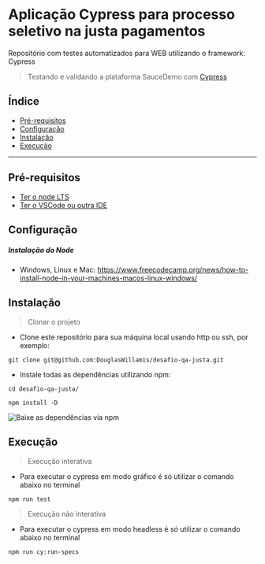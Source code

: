 # Aplicação Cypress para processo seletivo na justa pagamentos

Repositório com testes automatizados para WEB utilizando o framework: Cypress

> Testando e validando a plataforma SauceDemo com
[Cypress](https://www.cypress.io/)

## Índice

- [Pré-requisitos](#pre-requisitos)
- [Configuração](#configuracao)
- [Instalação](#instalacao)
- [Execução](#execucao)


---

## <a id="pre-requisitos"></a>Pré-requisitos

- [Ter o node LTS](https://nodejs.org/en/download/)
- [Ter o VSCode ou outra IDE](https://code.visualstudio.com/download)

## <a id="configuracao"></a>Configuração

##### Instalação do Node
- Windows, Linux e Mac: https://www.freecodecamp.org/news/how-to-install-node-in-your-machines-macos-linux-windows/

## <a id="instalacao"></a>Instalação

> Clonar o projeto

- Clone este repositório para sua máquina local usando http ou ssh, por exemplo:

`git clone git@github.com:DouglasWillamis/desafio-qa-justa.git`

- Instale todas as dependências utilizando npm:

`cd desafio-qa-justa/`

`npm install -D`

![Baixe as dependências via npm](https://verdaccio.org/pt-BR/assets/images/npm_install-16c1331c7b4bd69e473e02f27b9b9619.gif)

## <a id="execucao"></a>Execução

> Execução interativa

- Para executar o cypress em modo gráfico é só utilizar o comando abaixo no terminal

`npm run test`

> Execução não interativa

- Para executar o cypress em modo headless é só utilizar o comando abaixo no terminal

`npm run cy:run-specs`